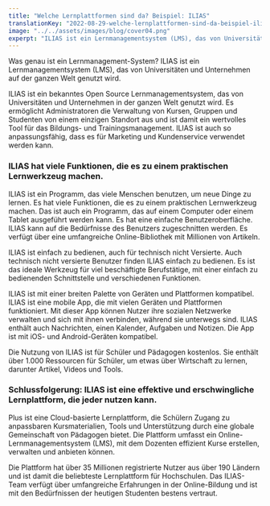 ```yaml
---
title: "Welche Lernplattformen sind da? Beispiel: ILIAS"
translationKey: "2022-08-29-welche-lernplattformen-sind-da-beispiel-ilias"
image: "../../assets/images/blog/cover04.png"
experpt: "ILIAS ist ein Lernmanagementsystem (LMS), das von Universitäten und Unternehmen auf der ganzen Welt genutzt wird."
---
```


Was genau ist ein Lernmanagement-System? ILIAS ist ein Lernmanagementsystem (LMS), das von Universitäten und Unternehmen auf der ganzen Welt genutzt wird.

ILIAS ist ein bekanntes Open Source Lernmanagementsystem, das von Universitäten und Unternehmen in der ganzen Welt genutzt wird. Es ermöglicht Administratoren die Verwaltung von Kursen, Gruppen und Studenten von einem einzigen Standort aus und ist damit ein wertvolles Tool für das Bildungs- und Trainingsmanagement. ILIAS ist auch so anpassungsfähig, dass es für Marketing und Kundenservice verwendet werden kann.

### ILIAS hat viele Funktionen, die es zu einem praktischen Lernwerkzeug machen.

ILIAS ist ein Programm, das viele Menschen benutzen, um neue Dinge zu lernen. Es hat viele Funktionen, die es zu einem praktischen Lernwerkzeug machen. Das ist auch ein Programm, das auf einem Computer oder einem Tablet ausgeführt werden kann. Es hat eine einfache Benutzeroberfläche. ILIAS kann auf die Bedürfnisse des Benutzers zugeschnitten werden. Es verfügt über eine umfangreiche Online-Bibliothek mit Millionen von Artikeln.

ILIAS ist einfach zu bedienen, auch für technisch nicht Versierte. Auch technisch nicht versierte Benutzer finden ILIAS einfach zu bedienen. Es ist das ideale Werkzeug für viel beschäftigte Berufstätige, mit einer einfach zu bedienenden Schnittstelle und verschiedenen Funktionen.

ILIAS ist mit einer breiten Palette von Geräten und Plattformen kompatibel.
ILIAS ist eine mobile App, die mit vielen Geräten und Plattformen funktioniert. Mit dieser App können Nutzer ihre sozialen Netzwerke verwalten und sich mit ihnen verbinden, während sie unterwegs sind. ILIAS enthält auch Nachrichten, einen Kalender, Aufgaben und Notizen. Die App ist mit iOS- und Android-Geräten kompatibel.

Die Nutzung von ILIAS ist für Schüler und Pädagogen kostenlos. Sie enthält über 1.000 Ressourcen für Schüler, um etwas über Wirtschaft zu lernen, darunter Artikel, Videos und Tools.

### Schlussfolgerung: ILIAS ist eine effektive und erschwingliche Lernplattform, die jeder nutzen kann.

Plus ist eine Cloud-basierte Lernplattform, die Schülern Zugang zu anpassbaren Kursmaterialien, Tools und Unterstützung durch eine globale Gemeinschaft von Pädagogen bietet. Die Plattform umfasst ein Online-Lernmanagementsystem (LMS), mit dem Dozenten effizient Kurse erstellen, verwalten und anbieten können.

Die Plattform  hat über 35 Millionen registrierte Nutzer aus über 190 Ländern und ist damit die beliebteste Lernplattform für Hochschulen. Das ILIAS-Team verfügt über umfangreiche Erfahrungen in der Online-Bildung und ist mit den Bedürfnissen der heutigen Studenten bestens vertraut.
